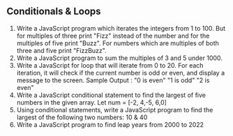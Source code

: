 
 ## Conditionals & Loops

 
1. Write a JavaScript program which iterates the integers from 1 to 100. But for
multiples of three print "Fizz" instead of the number and for the multiples of five print
"Buzz". For numbers which are multiples of both three and five print "FizzBuzz".
2. Write a JavaScript program to sum the multiples of 3 and 5 under 1000.
3. Write a JavaScript for loop that will iterate from 0 to 20. For each iteration, it will
check if the current number is odd or even, and display a message to the screen.
Sample Output :
            "0 is even"
            "1 is odd"
            "2 is even"
4. Write a JavaScript conditional statement to find the largest of five numbers in the
given array.
        Let num = [-2, 4,-5, 6,0]
5. Using conditional statements, write a JavaScript program to find the largest of the
following two numbers: 10 & 40
6. Write a JavaScript program to find leap years from 2000 to 2022